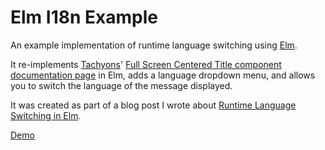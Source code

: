 # Elm I18n Example

An example implementation of runtime language switching using [Elm][].

It re-implements [Tachyons][]'
[Full Screen Centered Title component documentation page][] in Elm, adds a
language dropdown menu, and allows you to switch the language of the message
displayed.

It was created as part of a blog post I wrote about
[Runtime Language Switching in Elm][].

[Demo][]

[Demo]: https://elm-i18n-example.herokuapp.com/
[Elm]: http://elm-lang.org/
[Full Screen Centered Title component documentation page]: http://tachyons.io/components/layout/full-screen-centered-title/index.html
[Runtime Language Switching in Elm]: https://www.paulfioravanti.com
[Tachyons]: http://tachyons.io/
